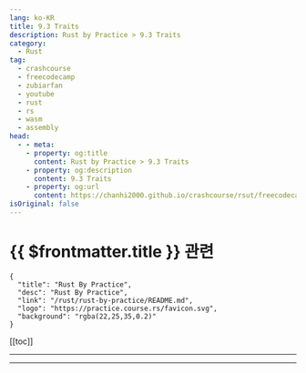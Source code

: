 ```yaml
---
lang: ko-KR
title: 9.3 Traits
description: Rust by Practice > 9.3 Traits
category: 
  - Rust
tag: 
  - crashcourse
  - freecodecamp
  - zubiarfan
  - youtube
  - rust
  - rs
  - wasm
  - assembly
head:
  - - meta:
    - property: og:title
      content: Rust by Practice > 9.3 Traits
    - property: og:description
      content: 9.3 Traits
    - property: og:url
      content: https://chanhi2000.github.io/crashcourse/rsut/freecodecamp-rust-by-practice/generic-traits/traits.html
isOriginal: false
---
```


# {{ $frontmatter.title }} 관련

```component VPCard
{
  "title": "Rust By Practice",
  "desc": "Rust By Practice",
  "link": "/rust/rust-by-practice/README.md",
  "logo": "https://practice.course.rs/favicon.svg",
  "background": "rgba(22,25,35,0.2)"
}
```

[[toc]]

---

<SiteInfo
  name="10.3 Traits | Rust By Practice"
  desc="10.3 Traits"
  url="https://practice.rs/generic-traits/traits.html"
  logo="https://practice.course.rs/favicon.svg"
  preview="https://github.com/sunface/rust-by-practice/blob/master/en/assets/header.jpg?raw=true"/>

<!-- TODO: 작성 -->

---
